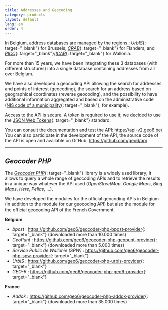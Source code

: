 ```yaml
---
title: Addresses and Geocoding
category: products
layout: default
lang: en
order: 4
---
```


In Belgium, address databases are managed by the regions : [*UrbIS*](https://bric.brussels/en/our-solutions/urbis-solutions/urbis-data){: target="_blank"} for Brussels, [*CRAB*](https://overheid.vlaanderen.be/informatie-vlaanderen/producten-diensten/centraal-referentieadressenbestand-crab){: target="_blank"} for Flanders, and [*PICC*](https://geoportail.wallonie.be/georeferentiel/PICC){: target="_blank"}/[*ICAR*](https://geoportail.wallonie.be/georeferentiel/icar){: target="_blank"} for Wallonia.

For more than 15 years, we have been integrating these 3 databases (with different structures) into a single database containing addresses from all over Belgium.

We have also developed a geocoding API allowing the search for addresses and points of interest (geocoding), the search for an address based on geographical coordinates (reverse geocoding), and the possibility to have additional information aggregated and based on the administrative code ([NIS code of a municipality](https://statbel.fgov.be/fr/propos-de-statbel/methodologie/classifications/geographie){: target="_blank"}, for example).

Access to the API is secure. A token is required to use it; we decided to use the [JSON Web Tokens](https://jwt.io/){: target="_blank"} standard.

You can consult the documentation and test the API: <https://api-v2.geo6.be/>  
You can also participate in the development of the API, the source code of the API is open and available on GitHub: <https://github.com/geo6/api>

---
## *Geocoder PHP*

The [*Geocoder PHP*](https://geocoder-php.org/){: target="_blank"} library is a widely used library; it allows to query a whole range of geocoding APIs and to retrieve the results in a unique way whatever the API used (*OpenStreetMap*, *Google Maps*, *Bing Maps*, *Here*, *Pelias*, ...).

We have developed the modules for the official geocoding APIs in Belgium (in addition to the module for our geocoding API) but also the module for the official geocoding API of the French Government.

**Belgium**

* *bpost* : <https://github.com/geo6/geocoder-php-bpost-provider>{: target="_blank"} (downloaded more than 10.000 times)
* *GeoPunt* : <https://github.com/geo6/geocoder-php-geopunt-provider>{: target="_blank"}  (downloaded more than 5.000 times)
* *Service Public de Wallonie (SPW)* : <https://github.com/geo6/geocoder-php-spw-provider>{: target="_blank"}
* *UrbIS* : <https://github.com/geo6/geocoder-php-urbis-provider>{: target="_blank"}
* *GEO-6* : <https://github.com/geo6/geocoder-php-geo6-provider>{: target="_blank"}

**France**

* *Addok* : <https://github.com/geo6/geocoder-php-addok-provider>{: target="_blank"}  (downloaded more than 35.000 times)
